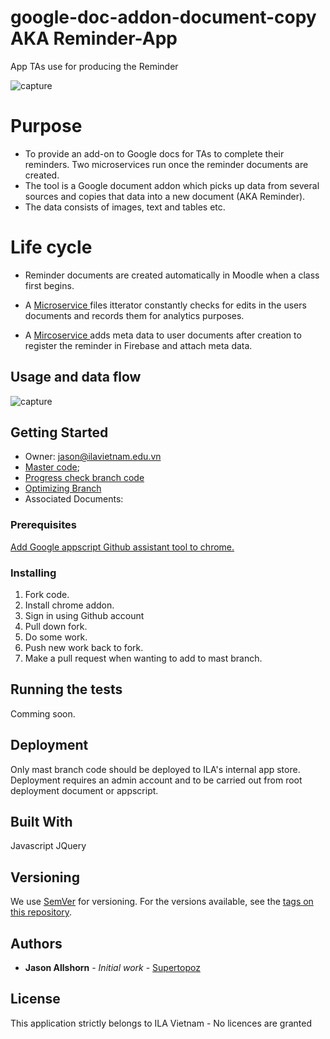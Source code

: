 # google-doc-addon-document-copy AKA Reminder-App
App TAs use for producing the Reminder

![capture](https://user-images.githubusercontent.com/13721960/35959864-bd0ec894-0cea-11e8-8957-8b50f3da03c2.PNG)


# Purpose
* To provide an add-on to Google docs for TAs to complete their reminders. Two microservices run once the reminder documents are created. 
* The tool is a Google document addon which picks up data from several sources and copies that data into a new document (AKA Reminder). 
* The data consists of images, text and tables etc. 


# Life cycle

- Reminder documents are created automatically in Moodle when a class first begins. 








- A [ Microservice ](https://github.com/ilavietnam/Constantly-Iterate-All-Reminder-to-collect-changes) files itterator  constantly checks for edits in the users documents and records them for analytics purposes.
- A [Mircoservice ](https://github.com/ilavietnam/Post-reminder-creation-processing) adds meta data to user documents after creation to register the reminder in Firebase and attach meta data. 


## Usage and data flow

![capture](https://user-images.githubusercontent.com/13721960/35958173-ba963b86-0ce2-11e8-8ccc-cf2e7db4eb1b.PNG)



## Getting Started

- Owner: jason@ilavietnam.edu.vn
- [Master code](https://docs.google.com/document/d/1iee7epzXUAghX8wYkbrc-e9EA6xUv8u7ECebLeBfRAU/edit);
- [Progress check branch code](https://docs.google.com/document/d/1yiWbS6Gxf2UHTcmH8qfDuXmWC9oF2-S3imuqKetvayE/edit)
- [Optimizing Branch](https://docs.google.com/document/d/1-C8Rx0SPmhe0v5pVOcULKqVltQEDuZ3adDIR0zYlVkg/edit)
- Associated Documents: 


### Prerequisites

[Add Google appscript Github assistant tool to chrome.](https://chrome.google.com/webstore/detail/google-apps-script-github/lfjcgcmkmjjlieihflfhjopckgpelofo?hl=en)


### Installing

1) Fork code. 
2) Install chrome addon. 
3) Sign in using Github account
4) Pull down fork. 
5) Do some work.
6) Push new work back to fork. 
7) Make a pull request when wanting to add to mast branch. 

## Running the tests

Comming soon.

## Deployment

Only mast branch code should be deployed to ILA's internal app store. 
Deployment requires an admin account and to be carried out from root deployment document or appscript. 


## Built With

Javascript 
JQuery

## Versioning

We use [SemVer](http://semver.org/) for versioning. For the versions available, see the [tags on this repository](https://github.com/your/project/tags). 

## Authors

* **Jason Allshorn** - *Initial work* - [Supertopoz](https://github.com/Supertopoz)

## License

This application strictly belongs to ILA Vietnam - No licences are granted


